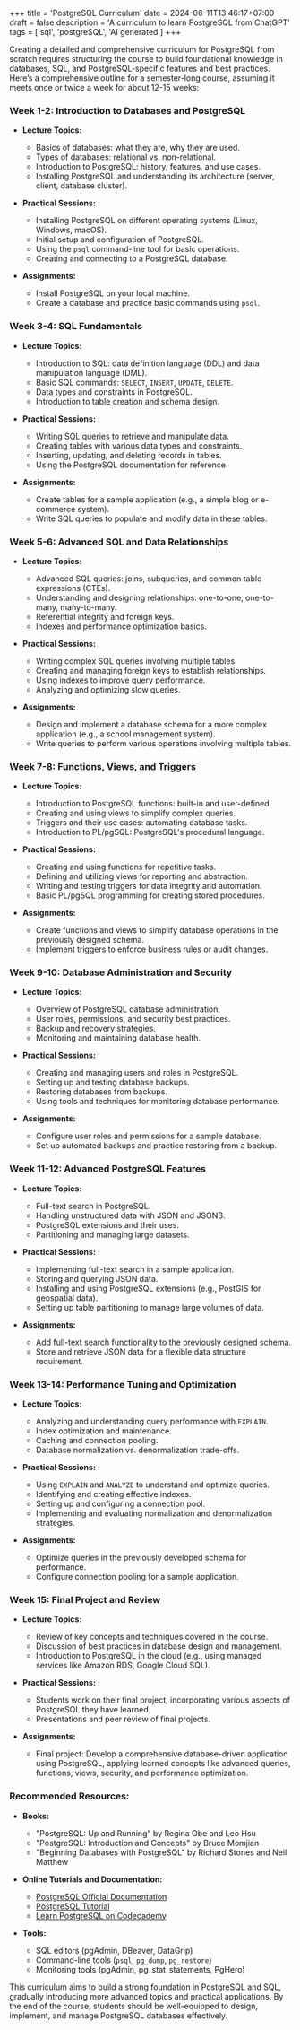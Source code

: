 +++
title = 'PostgreSQL Curriculum'
date = 2024-06-11T13:46:17+07:00
draft = false
description = 'A curriculum to learn PostgreSQL from ChatGPT'
tags = ['sql', 'postgreSQL', 'AI generated']
+++

Creating a detailed and comprehensive curriculum for PostgreSQL from scratch requires structuring the course to build foundational knowledge in databases, SQL, and PostgreSQL-specific features and best practices. Here’s a comprehensive outline for a semester-long course, assuming it meets once or twice a week for about 12-15 weeks:

### Week 1-2: Introduction to Databases and PostgreSQL

- **Lecture Topics:**
  - Basics of databases: what they are, why they are used.
  - Types of databases: relational vs. non-relational.
  - Introduction to PostgreSQL: history, features, and use cases.
  - Installing PostgreSQL and understanding its architecture (server, client, database cluster).

- **Practical Sessions:**
  - Installing PostgreSQL on different operating systems (Linux, Windows, macOS).
  - Initial setup and configuration of PostgreSQL.
  - Using the `psql` command-line tool for basic operations.
  - Creating and connecting to a PostgreSQL database.

- **Assignments:**
  - Install PostgreSQL on your local machine.
  - Create a database and practice basic commands using `psql`.

### Week 3-4: SQL Fundamentals

- **Lecture Topics:**
  - Introduction to SQL: data definition language (DDL) and data manipulation language (DML).
  - Basic SQL commands: `SELECT`, `INSERT`, `UPDATE`, `DELETE`.
  - Data types and constraints in PostgreSQL.
  - Introduction to table creation and schema design.

- **Practical Sessions:**
  - Writing SQL queries to retrieve and manipulate data.
  - Creating tables with various data types and constraints.
  - Inserting, updating, and deleting records in tables.
  - Using the PostgreSQL documentation for reference.

- **Assignments:**
  - Create tables for a sample application (e.g., a simple blog or e-commerce system).
  - Write SQL queries to populate and modify data in these tables.

### Week 5-6: Advanced SQL and Data Relationships

- **Lecture Topics:**
  - Advanced SQL queries: joins, subqueries, and common table expressions (CTEs).
  - Understanding and designing relationships: one-to-one, one-to-many, many-to-many.
  - Referential integrity and foreign keys.
  - Indexes and performance optimization basics.

- **Practical Sessions:**
  - Writing complex SQL queries involving multiple tables.
  - Creating and managing foreign keys to establish relationships.
  - Using indexes to improve query performance.
  - Analyzing and optimizing slow queries.

- **Assignments:**
  - Design and implement a database schema for a more complex application (e.g., a school management system).
  - Write queries to perform various operations involving multiple tables.

### Week 7-8: Functions, Views, and Triggers

- **Lecture Topics:**
  - Introduction to PostgreSQL functions: built-in and user-defined.
  - Creating and using views to simplify complex queries.
  - Triggers and their use cases: automating database tasks.
  - Introduction to PL/pgSQL: PostgreSQL's procedural language.

- **Practical Sessions:**
  - Creating and using functions for repetitive tasks.
  - Defining and utilizing views for reporting and abstraction.
  - Writing and testing triggers for data integrity and automation.
  - Basic PL/pgSQL programming for creating stored procedures.

- **Assignments:**
  - Create functions and views to simplify database operations in the previously designed schema.
  - Implement triggers to enforce business rules or audit changes.

### Week 9-10: Database Administration and Security

- **Lecture Topics:**
  - Overview of PostgreSQL database administration.
  - User roles, permissions, and security best practices.
  - Backup and recovery strategies.
  - Monitoring and maintaining database health.

- **Practical Sessions:**
  - Creating and managing users and roles in PostgreSQL.
  - Setting up and testing database backups.
  - Restoring databases from backups.
  - Using tools and techniques for monitoring database performance.

- **Assignments:**
  - Configure user roles and permissions for a sample database.
  - Set up automated backups and practice restoring from a backup.

### Week 11-12: Advanced PostgreSQL Features

- **Lecture Topics:**
  - Full-text search in PostgreSQL.
  - Handling unstructured data with JSON and JSONB.
  - PostgreSQL extensions and their uses.
  - Partitioning and managing large datasets.

- **Practical Sessions:**
  - Implementing full-text search in a sample application.
  - Storing and querying JSON data.
  - Installing and using PostgreSQL extensions (e.g., PostGIS for geospatial data).
  - Setting up table partitioning to manage large volumes of data.

- **Assignments:**
  - Add full-text search functionality to the previously designed schema.
  - Store and retrieve JSON data for a flexible data structure requirement.

### Week 13-14: Performance Tuning and Optimization

- **Lecture Topics:**
  - Analyzing and understanding query performance with `EXPLAIN`.
  - Index optimization and maintenance.
  - Caching and connection pooling.
  - Database normalization vs. denormalization trade-offs.

- **Practical Sessions:**
  - Using `EXPLAIN` and `ANALYZE` to understand and optimize queries.
  - Identifying and creating effective indexes.
  - Setting up and configuring a connection pool.
  - Implementing and evaluating normalization and denormalization strategies.

- **Assignments:**
  - Optimize queries in the previously developed schema for performance.
  - Configure connection pooling for a sample application.

### Week 15: Final Project and Review

- **Lecture Topics:**
  - Review of key concepts and techniques covered in the course.
  - Discussion of best practices in database design and management.
  - Introduction to PostgreSQL in the cloud (e.g., using managed services like Amazon RDS, Google Cloud SQL).

- **Practical Sessions:**
  - Students work on their final project, incorporating various aspects of PostgreSQL they have learned.
  - Presentations and peer review of final projects.

- **Assignments:**
  - Final project: Develop a comprehensive database-driven application using PostgreSQL, applying learned concepts like advanced queries, functions, views, security, and performance optimization.

### Recommended Resources:

- **Books:**
  - "PostgreSQL: Up and Running" by Regina Obe and Leo Hsu
  - "PostgreSQL: Introduction and Concepts" by Bruce Momjian
  - "Beginning Databases with PostgreSQL" by Richard Stones and Neil Matthew

- **Online Tutorials and Documentation:**
  - [PostgreSQL Official Documentation](https://www.postgresql.org/docs/)
  - [PostgreSQL Tutorial](https://www.postgresqltutorial.com/)
  - [Learn PostgreSQL on Codecademy](https://www.codecademy.com/learn/learn-sql)

- **Tools:**
  - SQL editors (pgAdmin, DBeaver, DataGrip)
  - Command-line tools (`psql`, `pg_dump`, `pg_restore`)
  - Monitoring tools (pgAdmin, pg_stat_statements, PgHero)

This curriculum aims to build a strong foundation in PostgreSQL and SQL, gradually introducing more advanced topics and practical applications. By the end of the course, students should be well-equipped to design, implement, and manage PostgreSQL databases effectively.
